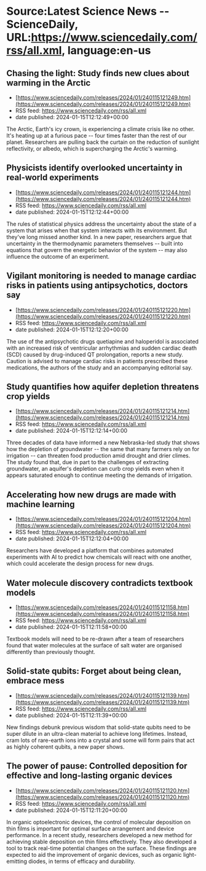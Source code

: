 # Source:Latest Science News -- ScienceDaily, URL:https://www.sciencedaily.com/rss/all.xml, language:en-us

## Chasing the light: Study finds new clues about warming in the Arctic
 - [https://www.sciencedaily.com/releases/2024/01/240115121249.htm](https://www.sciencedaily.com/releases/2024/01/240115121249.htm)
 - RSS feed: https://www.sciencedaily.com/rss/all.xml
 - date published: 2024-01-15T12:12:49+00:00

The Arctic, Earth's icy crown, is experiencing a climate crisis like no other. It's heating up at a furious pace -- four times faster than the rest of our planet. Researchers are pulling back the curtain on the reduction of sunlight reflectivity, or albedo, which is supercharging the Arctic's warming.

## Physicists identify overlooked uncertainty in real-world experiments
 - [https://www.sciencedaily.com/releases/2024/01/240115121244.htm](https://www.sciencedaily.com/releases/2024/01/240115121244.htm)
 - RSS feed: https://www.sciencedaily.com/rss/all.xml
 - date published: 2024-01-15T12:12:44+00:00

The rules of statistical physics address the uncertainty about the state of a system that arises when that system interacts with its environment. But they've long missed another kind. In a new paper, researchers argue that uncertainty in the thermodynamic parameters themselves -- built into equations that govern the energetic behavior of the system -- may also influence the outcome of an experiment.

## Vigilant monitoring is needed to manage cardiac risks in patients using antipsychotics, doctors say
 - [https://www.sciencedaily.com/releases/2024/01/240115121220.htm](https://www.sciencedaily.com/releases/2024/01/240115121220.htm)
 - RSS feed: https://www.sciencedaily.com/rss/all.xml
 - date published: 2024-01-15T12:12:20+00:00

The use of the antipsychotic drugs quetiapine and haloperidol is associated with an increased risk of ventricular arrhythmias and sudden cardiac death (SCD) caused by drug-induced QT prolongation, reports a new study. Caution is advised to manage cardiac risks in patients prescribed these medications, the authors of the study and an accompanying editorial say.

## Study quantifies how aquifer depletion threatens crop yields
 - [https://www.sciencedaily.com/releases/2024/01/240115121214.htm](https://www.sciencedaily.com/releases/2024/01/240115121214.htm)
 - RSS feed: https://www.sciencedaily.com/rss/all.xml
 - date published: 2024-01-15T12:12:14+00:00

Three decades of data have informed a new Nebraska-led study that shows how the depletion of groundwater -- the same that many farmers rely on for irrigation -- can threaten food production amid drought and drier climes. The study found that, due in part to the challenges of extracting groundwater, an aquifer's depletion can curb crop yields even when it appears saturated enough to continue meeting the demands of irrigation.

## Accelerating how new drugs are made with machine learning
 - [https://www.sciencedaily.com/releases/2024/01/240115121204.htm](https://www.sciencedaily.com/releases/2024/01/240115121204.htm)
 - RSS feed: https://www.sciencedaily.com/rss/all.xml
 - date published: 2024-01-15T12:12:04+00:00

Researchers have developed a platform that combines automated experiments with AI to predict how chemicals will react with one another, which could accelerate the design process for new drugs.

## Water molecule discovery contradicts textbook models
 - [https://www.sciencedaily.com/releases/2024/01/240115121158.htm](https://www.sciencedaily.com/releases/2024/01/240115121158.htm)
 - RSS feed: https://www.sciencedaily.com/rss/all.xml
 - date published: 2024-01-15T12:11:58+00:00

Textbook models will need to be re-drawn after a team of researchers found that water molecules at the surface of salt water are organised differently than previously thought.

## Solid-state qubits: Forget about being clean, embrace mess
 - [https://www.sciencedaily.com/releases/2024/01/240115121139.htm](https://www.sciencedaily.com/releases/2024/01/240115121139.htm)
 - RSS feed: https://www.sciencedaily.com/rss/all.xml
 - date published: 2024-01-15T12:11:39+00:00

New findings debunk previous wisdom that solid-state qubits need to be super dilute in an ultra-clean material to achieve long lifetimes. Instead, cram lots of rare-earth ions into a crystal and some will form pairs that act as highly coherent qubits, a new paper shows.

## The power of pause: Controlled deposition for effective and long-lasting organic devices
 - [https://www.sciencedaily.com/releases/2024/01/240115121120.htm](https://www.sciencedaily.com/releases/2024/01/240115121120.htm)
 - RSS feed: https://www.sciencedaily.com/rss/all.xml
 - date published: 2024-01-15T12:11:20+00:00

In organic optoelectronic devices, the control of molecular deposition on thin films is important for optimal surface arrangement and device performance. In a recent study, researchers developed a new method for achieving stable deposition on thin films effectively. They also developed a tool to track real-time potential changes on the surface. These findings are expected to aid the improvement of organic devices, such as organic light-emitting diodes, in terms of efficacy and durability.

